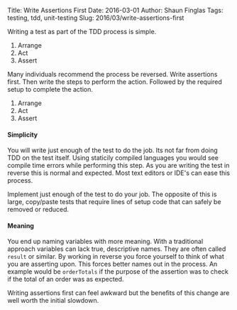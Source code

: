 Title: Write Assertions First
Date: 2016-03-01
Author: Shaun Finglas
Tags: testing, tdd, unit-testing
Slug: 2016/03/write-assertions-first

Writing a test as part of the TDD process is simple.

1.  Arrange
2.  Act
3.  Assert

Many individuals recommend the process be reversed. Write assertions
first. Then write the steps to perform the action. Followed by the
required setup to complete the action.

1.  Arrange
2.  Act
3.  Assert

#### Simplicity

You will write just enough of the test to do the job. Its not far from
doing TDD on the test itself. Using staticily compiled languages you
would see compile time errors while performing this step. As you are
writing the test in reverse this is normal and expected. Most text
editors or IDE's can ease this process.

Implement just enough of the test to do your job. The opposite of this
is large, copy/paste tests that require lines of setup code that can
safely be removed or reduced.

#### Meaning

You end up naming variables with more meaning. With a traditional
approach variables can lack true, descriptive names. They are often
called `result` or similar. By working in reverse you force yourself to
think of what you are asserting upon. This forces better names out in
the process. An example would be `orderTotals` if the purpose of the
assertion was to check if the total of an order was as expected.

Writing assertions first can feel awkward but the benefits of this
change are well worth the initial slowdown.